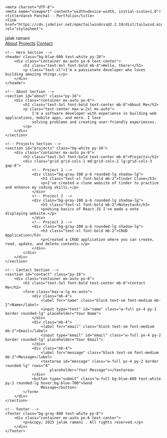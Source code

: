 <!DOCTYPE html>
<html lang="en">

<head>

    <meta charset="UTF-8">
    <meta name="viewport" content="width=device-width, initial-scale=1.0">
    <title>Vansh Panchal - Portfolio</title>
    <link href="https://cdn.jsdelivr.net/npm/tailwindcss@2.2.19/dist/tailwind.min.css" rel="stylesheet">
</head>

<body class="bg-gray-100 text-gray-800">
    <!-- Navigation -->
    <nav class="bg-white shadow">
        <div class="container mx-auto px-6 py-4">
            <div class="flex justify-between items-center">
                <div class="text-lg font-semibold"> jalak ramani </div>
                <div class="space-x-4">
                    <a href="#about" class="hover:text-gray-600">About</a>
                    <a href="#projects" class="hover:text-gray-600">Projects</a>
                    <a href="#contact" class="hover:text-gray-600">Contact</a>
                </div>
            </div>
        </div>
    </nav>

    <!-- Hero Section -->
    <header class="bg-blue-600 text-white py-20">
        <div class="container mx-auto px-6 text-center">
            <h1 class="text-4xl font-bold mb-4">Hello, there!</h1>
            <p class="text-xl">I'm a passionate developer who loves building amazing things.</p>
        </div>
    </header>

    <!-- About Section -->
    <section id="about" class="py-16">
        <div class="container mx-auto px-6">
            <h2 class="text-3xl font-bold text-center mb-8">About Me</h2>
            <p class="text-center max-w-2xl mx-auto">
                I'm a software developer with experience in building web applications, mobile apps, and more. I love
                solving problems and creating user-friendly experiences.
            </p>
        </div>
    </section>

    <!-- Projects Section -->
    <section id="projects" class="bg-white py-16">
        <div class="container mx-auto px-6">
            <h2 class="text-3xl font-bold text-center mb-8">Projects</h2>
            <div class="grid grid-cols-1 md:grid-cols-2 lg:grid-cols-3 gap-8">
                <!-- Project 1 -->
                <div class="bg-gray-100 p-6 rounded-lg shadow-lg">
                    <h3 class="text-xl font-bold mb-2">Tinder Clone</h3>
                    <p>I've created a clone website of tinder to practice and enhance my coding skills.</p>
                </div>
                <!-- Project 2 -->
                <div class="bg-gray-100 p-6 rounded-lg shadow-lg">
                    <h3 class="text-xl font-bold mb-2">Notestack</h3>
                    <p>Using basics of React.JS I've made a note displaying website.</p>
                </div>
                <!-- Project 3 -->
                <div class="bg-gray-100 p-6 rounded-lg shadow-lg">
                    <h3 class="text-xl font-bold mb-2">CRUD Application</h3>
                    <p>Created a CRUD application where you can create, read, update, and delete contents.</p>
                </div>
            </div>
        </div>
    </section>

    <!-- Contact Section -->
    <section id="contact" class="py-16">
        <div class="container mx-auto px-6">
            <h2 class="text-3xl font-bold text-center mb-8">Contact Me</h2>
            <form class="max-w-lg mx-auto">
                <div class="mb-4">
                    <label for="name" class="block text-sm font-medium mb-2">Name</label>
                    <input type="text" id="name" class="w-full px-4 py-2 border rounded-lg" placeholder="Your Name">
                </div>
                <div class="mb-4">
                    <label for="email" class="block text-sm font-medium mb-2">Email</label>
                    <input type="email" id="email" class="w-full px-4 py-2 border rounded-lg" placeholder="Your Email">
                </div>
                <div class="mb-4">
                    <label for="message" class="block text-sm font-medium mb-2">Message</label>
                    <textarea id="message" class="w-full px-4 py-2 border rounded-lg" rows="4"
                        placeholder="Your Message"></textarea>
                </div>
                <button type="submit" class="w-full bg-blue-600 text-white py-2 rounded-lg hover:bg-blue-700">Send
                    Message</button>
            </form>
        </div>
    </section>

    <!-- Footer -->
    <footer class="bg-gray-800 text-white py-8">
        <div class="container mx-auto px-6 text-center">
            <p>&copy; 2025 jalak ramani . All rights reserved.</p>
        </div>
    </footer>
</body>

</html>
